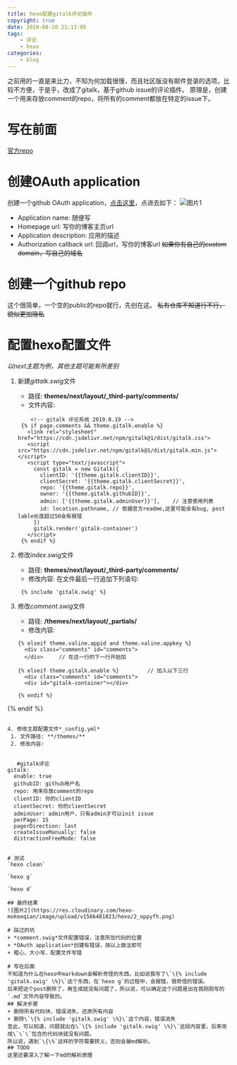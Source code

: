 ```yaml
---
title: hexo配置gitalk评论插件
copyright: true
date: 2019-08-20 21:13:05
tags:
	- 评论
	- hexo
categories:
	- blog
---
```

之前用的一直是来比力，不知为何加载很慢，而且社区版没有邮件登录的选项，比较不方便，于是乎，改成了gitalk，基于github issue的评论插件。
原理是，创建一个用来存放comment的repo，将所有的comment都放在特定的issue下。

# 写在前面
[官方repo](https://github.com/gitalk/gitalk)

# 创建OAuth application
创建一个github OAuth application，[点击这里](https://github.com/settings/applications/new)，点进去如下：
![图片1](https://res.cloudinary.com/hexo-mokeeqian/image/upload/v1566481819/hexo/1_px6klt.png)
+ Application name: 随便写
+ Homepage url: 写你的博客主页url
+ Application description: 应用的描述
+ Authorization callback url: 回调url，写你的博客url ~~如果你有自己的custom domain，写自己的域名~~

# 创建一个github repo
这个很简单，一个空的public的repo就行，先创在这。
~~私有仓库不知道行不行，貌似更加隐私~~

# 配置hexo配置文件
*以next主题为例，其他主题可能有所差别*
1. 新建*gittalk.swig*文件
   + 路径: **themes/next/layout/_third-party/comments/**
   + 文件内容:
   
   ````
	   <!-- gitalk 评论系统 2019.8.19 -->
	{% if page.comments && theme.gitalk.enable %}
	  <link rel="stylesheet" href="https://cdn.jsdelivr.net/npm/gitalk@1/dist/gitalk.css">
	  <script src="https://cdn.jsdelivr.net/npm/gitalk@1/dist/gitalk.min.js"></script>
	  <script type="text/javascript">
		const gitalk = new Gitalk({
		  clientID: '{{theme.gitalk.clientID}}',
		  clientSecret: '{{theme.gitalk.clientSecret}}',
		  repo: '{{theme.gitalk.repo}}',
		  owner: '{{theme.gitalk.githubID}}',
		  admin: ['{{theme.gitalk.adminUser}}'],	// 注意使用列表
		  id: location.pathname, // 依据官方readme,这里可能会有bug, post lable长度超过50会有报错
		})
		gitalk.render('gitalk-container')
	  </script>
	{% endif %}
   ````
   
2. 修改*index.swig*文件
   + 路径: **themes/next/layout/_third-party/comments/**
   + 修改内容:
   在文件最后一行追加下列语句:
   
   ````
   	{% include 'gitalk.swig' %}
   ````
   
3. 修改*comment.swig*文件
   + 路径: **/themes/next/layout/_partials/**
   + 修改内容:
   
   ````
   {% elseif theme.valine.appid and theme.valine.appkey %}
	 <div class="comments" id="comments">
	 </div>		// 在这一行的下一行开始加

   {% elseif theme.gitalk.enable %}			// 加入以下三行
	 <div class="comments" id="comments">
	 <div id="gitalk-container"></div>

   {% endif %}
  {% endif %}
  ````
  
4. 修改主题配置文件*_config.yml*
   1. 文件路径: **/themes/**
   2. 修改内容:
   
   ````
	   #gitalk评论
	gitalk:
	  enable: true
	  githubID: github用户名
	  repo: 用来存放comment的repo
	  clientID: 你的clientID
	  clientSecret: 你的clientSecret
	  adminUser: admin用户，只有admin才可以init issue
	  perPage: 15
	  pagerDirection: last
	  createIssueManually: false
	  distractionFreeMode: false
   ````

# 测试
`hexo clean`

`hexo g`

`hexo d`

## 最终结果
![图片2](https://res.cloudinary.com/hexo-mokeeqian/image/upload/v1566481823/hexo/2_oppyfh.png)

# 踩过的坑
+ *comment.swig*文件配置错误，注意所加代码的位置
+ *OAuth application*创建有错误，按以上做法即可
+ 粗心、大小写、配置文件写错

# 写在后面
不知道为什么在hexo中markdown会解析奇怪的东西，比如说我写了\`\{% include 'gitalk.swig' \%}\`这个东西，在`hexo g`的过程中，会报错，很奇怪的错误。
后来把这个post删除了，再生成就没有问题了，所以说，可以确定这个问题是出在我刚刚写的`.md`文件内容导致的。
## 解决步骤
+ 删除所有代码块，错误消失，还原所有内容
+ 删除\`\{% include 'gitalk.swig' \%}\`这个内容，错误消失
至此，可以知道，问题就出在\`\{% include 'gitalk.swig' \%}\`这段内容里，后来改成\`\`\`包含的代码块就没有问题。
所以说，遇到`\{\%`这样的字符需要转义，否则会被md解析。
## TODO
这里还要深入了解一下md的解析原理

